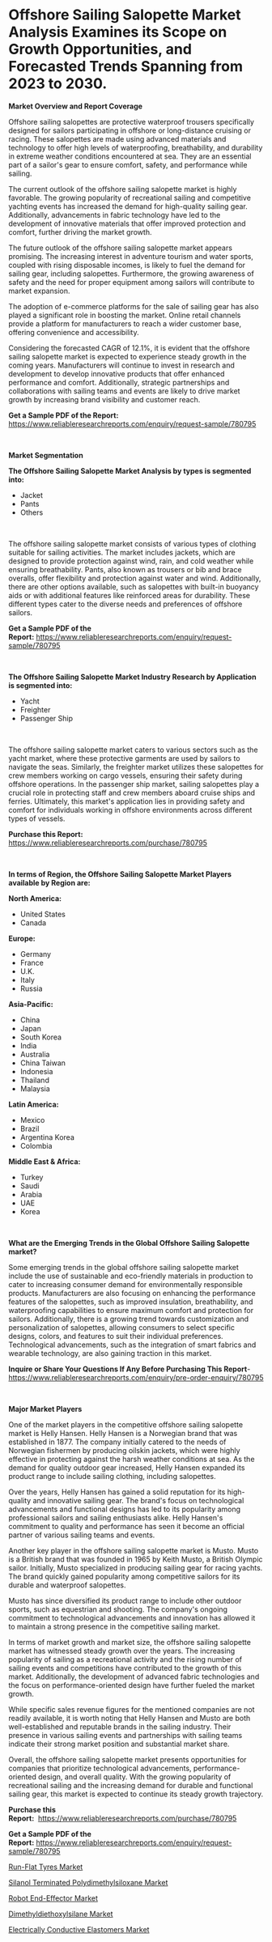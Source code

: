 <p><h1>Offshore Sailing Salopette Market Analysis Examines its Scope on Growth Opportunities, and Forecasted Trends Spanning from 2023 to 2030.</h1></p><p><strong>Market Overview and Report Coverage</strong></p>
<p><p>Offshore sailing salopettes are protective waterproof trousers specifically designed for sailors participating in offshore or long-distance cruising or racing. These salopettes are made using advanced materials and technology to offer high levels of waterproofing, breathability, and durability in extreme weather conditions encountered at sea. They are an essential part of a sailor's gear to ensure comfort, safety, and performance while sailing.</p><p>The current outlook of the offshore sailing salopette market is highly favorable. The growing popularity of recreational sailing and competitive yachting events has increased the demand for high-quality sailing gear. Additionally, advancements in fabric technology have led to the development of innovative materials that offer improved protection and comfort, further driving the market growth.</p><p>The future outlook of the offshore sailing salopette market appears promising. The increasing interest in adventure tourism and water sports, coupled with rising disposable incomes, is likely to fuel the demand for sailing gear, including salopettes. Furthermore, the growing awareness of safety and the need for proper equipment among sailors will contribute to market expansion.</p><p>The adoption of e-commerce platforms for the sale of sailing gear has also played a significant role in boosting the market. Online retail channels provide a platform for manufacturers to reach a wider customer base, offering convenience and accessibility.</p><p>Considering the forecasted CAGR of 12.1%, it is evident that the offshore sailing salopette market is expected to experience steady growth in the coming years. Manufacturers will continue to invest in research and development to develop innovative products that offer enhanced performance and comfort. Additionally, strategic partnerships and collaborations with sailing teams and events are likely to drive market growth by increasing brand visibility and customer reach.</p></p>
<p><strong>Get a Sample PDF of the Report:</strong> <a href="https://www.reliableresearchreports.com/enquiry/request-sample/780795">https://www.reliableresearchreports.com/enquiry/request-sample/780795</a></p>
<p>&nbsp;</p>
<p><strong>Market Segmentation</strong></p>
<p><strong>The Offshore Sailing Salopette Market Analysis by types is segmented into:</strong></p>
<p><ul><li>Jacket</li><li>Pants</li><li>Others</li></ul></p>
<p>&nbsp;</p>
<p><p>The offshore sailing salopette market consists of various types of clothing suitable for sailing activities. The market includes jackets, which are designed to provide protection against wind, rain, and cold weather while ensuring breathability. Pants, also known as trousers or bib and brace overalls, offer flexibility and protection against water and wind. Additionally, there are other options available, such as salopettes with built-in buoyancy aids or with additional features like reinforced areas for durability. These different types cater to the diverse needs and preferences of offshore sailors.</p></p>
<p><strong>Get a Sample PDF of the Report:</strong>&nbsp;<a href="https://www.reliableresearchreports.com/enquiry/request-sample/780795">https://www.reliableresearchreports.com/enquiry/request-sample/780795</a></p>
<p>&nbsp;</p>
<p><strong>The Offshore Sailing Salopette Market Industry Research by Application is segmented into:</strong></p>
<p><ul><li>Yacht</li><li>Freighter</li><li>Passenger Ship</li></ul></p>
<p>&nbsp;</p>
<p><p>The offshore sailing salopette market caters to various sectors such as the yacht market, where these protective garments are used by sailors to navigate the seas. Similarly, the freighter market utilizes these salopettes for crew members working on cargo vessels, ensuring their safety during offshore operations. In the passenger ship market, sailing salopettes play a crucial role in protecting staff and crew members aboard cruise ships and ferries. Ultimately, this market's application lies in providing safety and comfort for individuals working in offshore environments across different types of vessels.</p></p>
<p><strong>Purchase this Report:</strong>&nbsp; <a href="https://www.reliableresearchreports.com/purchase/780795">https://www.reliableresearchreports.com/purchase/780795</a></p>
<p>&nbsp;</p>
<p><strong>In terms of Region, the Offshore Sailing Salopette Market Players available by Region are:</strong></p>
<p>
    <p> <strong> North America: </strong>
        <ul>
            <li>United States</li>
            <li>Canada</li>
        </ul>
        </p> 
    <p> <strong> Europe: </strong>
        <ul>
            <li>Germany</li>
            <li>France</li>
            <li>U.K.</li>
            <li>Italy</li>
            <li>Russia</li>
        </ul>
        </p> 
    <p> <strong> Asia-Pacific: </strong>
        <ul>
            <li>China</li>
            <li>Japan</li>
            <li>South Korea</li>
            <li>India</li>
            <li>Australia</li>
            <li>China Taiwan</li>
            <li>Indonesia</li>
            <li>Thailand</li>
            <li>Malaysia</li>
        </ul>
        </p> 
    <p> <strong> Latin America: </strong>
        <ul>
            <li>Mexico</li>
            <li>Brazil</li>
            <li>Argentina Korea</li>
            <li>Colombia</li>
        </ul>
        </p> 
    <p> <strong> Middle East & Africa: </strong>
        <ul>
            <li>Turkey</li>
            <li>Saudi</li>
            <li>Arabia</li>
            <li>UAE</li>
            <li>Korea</li>
        </ul>
    </p>
    </p>
<p>&nbsp;</p>
<p><strong>What are the Emerging Trends in the Global Offshore Sailing Salopette market?</strong></p>
<p><p>Some emerging trends in the global offshore sailing salopette market include the use of sustainable and eco-friendly materials in production to cater to increasing consumer demand for environmentally responsible products. Manufacturers are also focusing on enhancing the performance features of the salopettes, such as improved insulation, breathability, and waterproofing capabilities to ensure maximum comfort and protection for sailors. Additionally, there is a growing trend towards customization and personalization of salopettes, allowing consumers to select specific designs, colors, and features to suit their individual preferences. Technological advancements, such as the integration of smart fabrics and wearable technology, are also gaining traction in this market.</p></p>
<p><strong>Inquire or Share Your Questions If Any Before Purchasing This Report</strong>- <a href="https://www.reliableresearchreports.com/enquiry/pre-order-enquiry/780795">https://www.reliableresearchreports.com/enquiry/pre-order-enquiry/780795</a></p>
<p>&nbsp;</p>
<p><strong>Major Market Players</strong></p>
<p><p>One of the market players in the competitive offshore sailing salopette market is Helly Hansen. Helly Hansen is a Norwegian brand that was established in 1877. The company initially catered to the needs of Norwegian fishermen by producing oilskin jackets, which were highly effective in protecting against the harsh weather conditions at sea. As the demand for quality outdoor gear increased, Helly Hansen expanded its product range to include sailing clothing, including salopettes.</p><p>Over the years, Helly Hansen has gained a solid reputation for its high-quality and innovative sailing gear. The brand's focus on technological advancements and functional designs has led to its popularity among professional sailors and sailing enthusiasts alike. Helly Hansen's commitment to quality and performance has seen it become an official partner of various sailing teams and events.</p><p>Another key player in the offshore sailing salopette market is Musto. Musto is a British brand that was founded in 1965 by Keith Musto, a British Olympic sailor. Initially, Musto specialized in producing sailing gear for racing yachts. The brand quickly gained popularity among competitive sailors for its durable and waterproof salopettes.</p><p>Musto has since diversified its product range to include other outdoor sports, such as equestrian and shooting. The company's ongoing commitment to technological advancements and innovation has allowed it to maintain a strong presence in the competitive sailing market.</p><p>In terms of market growth and market size, the offshore sailing salopette market has witnessed steady growth over the years. The increasing popularity of sailing as a recreational activity and the rising number of sailing events and competitions have contributed to the growth of this market. Additionally, the development of advanced fabric technologies and the focus on performance-oriented design have further fueled the market growth.</p><p>While specific sales revenue figures for the mentioned companies are not readily available, it is worth noting that Helly Hansen and Musto are both well-established and reputable brands in the sailing industry. Their presence in various sailing events and partnerships with sailing teams indicate their strong market position and substantial market share.</p><p>Overall, the offshore sailing salopette market presents opportunities for companies that prioritize technological advancements, performance-oriented design, and overall quality. With the growing popularity of recreational sailing and the increasing demand for durable and functional sailing gear, this market is expected to continue its steady growth trajectory.</p></p>
<p><strong>Purchase this Report:</strong>&nbsp;&nbsp;<a href="https://www.reliableresearchreports.com/purchase/780795">https://www.reliableresearchreports.com/purchase/780795</a></p>
<p></p>
<p><strong>Get a Sample PDF of the Report:</strong>&nbsp;<a href="https://www.reliableresearchreports.com/enquiry/request-sample/780795">https://www.reliableresearchreports.com/enquiry/request-sample/780795</a></p>
<p><p><a href="https://medium.com/@walterstanley64/run-flat-tyres-market-analysis-its-cagr-market-segmentation-and-global-industry-overview-a605aaa07d48">Run-Flat Tyres Market</a></p><p><a href="https://www.linkedin.com/pulse/decoding-silanol-terminated-polydimethylsiloxane-market/">Silanol Terminated Polydimethylsiloxane Market</a></p><p><a href="https://medium.com/@alanwatkins6h/robot-end-effector-market-research-report-its-history-and-forecast-2023-to-2030-9c7857cdddc2">Robot End-Effector Market</a></p><p><a href="https://www.linkedin.com/pulse/dimethyldiethoxylsilane-market-size-share-amp-trends/">Dimethyldiethoxylsilane Market</a></p><p><a href="https://www.linkedin.com/pulse/electrically-conductive-elastomers-market/">Electrically Conductive Elastomers Market</a></p></p>